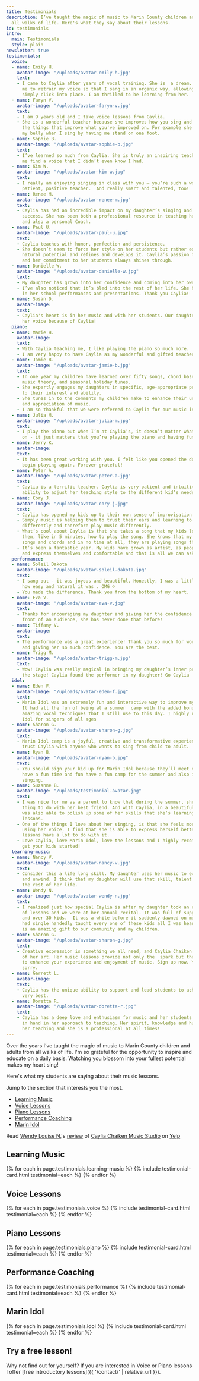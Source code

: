 ```yaml
---
title: Testimonials
description: I’ve taught the magic of music to Marin County children and adults from
  all walks of life. Here's what they say about their lessons.
id: testimonials
intro:
  main: Testimonials
  style: plain
newsletter: true
testimonials:
  voice:
  - name: Emily H.
    avatar-image: "/uploads/avatar-emily-h.jpg"
    text:
    - I came to Caylia after years of vocal training. She is  a dream. She helped
      me to retrain my voice so that I sang in an organic way, allowing my body to
      simply click into place. I am thrilled to be learning from her.
  - name: Faryn V.
    avatar-image: "/uploads/avatar-faryn-v.jpg"
    text:
    - I am 9 years old and I take voice lessons from Caylia.
    - She is a wonderful teacher because she improves how you sing and then she improves
      the things that improve what you've improved on. For example she makes me use
      my belly when I sing by having me stand on one foot.
  - name: Sophie B.
    avatar-image: "/uploads/avatar-sophie-b.jpg"
    text:
    - I’ve learned so much from Caylia. She is truly an inspiring teacher. She helped
      me find a voice that I didn’t even know I had.
  - name: Kim W.
    avatar-image: "/uploads/avatar-kim-w.jpg"
    text:
    - I really am enjoying singing in class with you – you’re such a wonderful, resourceful,
      patient, positive teacher.  And really smart and talented, too!
  - name: Renee M.
    avatar-image: "/uploads/avatar-renee-m.jpg"
    text:
    - Caylia has had an incredible impact on my daughter’s singing and professional
      success. She has been both a professional resource in teaching her technique
      and also a personal Coach.
  - name: Paul U.
    avatar-image: "/uploads/avatar-paul-u.jpg"
    text:
    - Caylia teaches with humor, perfection and persistence.
    - She doesn’t seem to force her style on her students but rather explores the
      natural potential and refines and develops it. Caylia’s passion for the music
      and her commitment to her students always shines through.
  - name: Danielle W.
    avatar-image: "/uploads/avatar-danielle-w.jpg"
    text:
    - My daughter has grown into her confidence and coming into her own.
    - I’ve also noticed that it’s bled into the rest of her life. She has more confidence
      in her school performances and presentations. Thank you Caylia!
  - name: Susan D.
    avatar-image: 
    text:
    - Caylia's heart is in her music and with her students. Our daughter has found
      her voice because of Caylia!
  piano:
  - name: Marie H.
    avatar-image: 
    text:
    - With Caylia teaching me, I like playing the piano so much more.
    - I am very happy to have Caylia as my wonderful and gifted teacher.
  - name: Jamie B.
    avatar-image: "/uploads/avatar-jamie-b.jpg"
    text:
    - In one year my children have learned over fifty songs, chord based accompaniment,
      music theory, and seasonal holiday tunes.
    - She expertly engages my daughters in specific, age-appropriate programs according
      to their interest and ability.
    - She tunes in to the comments my children make to enhance their understanding
      and appreciation of music.
    - I am so thankful that we were referred to Caylia for our music instruction.
  - name: Julia M.
    avatar-image: "/uploads/avatar-julia-m.jpg"
    text:
    - I play the piano but when I’m at Caylia’s, it doesn’t matter what level you’re
      on - it just matters that you’re playing the piano and having fun.
  - name: Jerry K.
    avatar-image: 
    text:
    - It has been great working with you. I felt like you opened the door for me to
      begin playing again. Forever grateful!
  - name: Peter A.
    avatar-image: "/uploads/avatar-peter-a.jpg"
    text:
    - Caylia is a terrific teacher. Caylia is very patient and intuitive and has the
      ability to adjust her teaching style to the different kid’s needs and personalities.
  - name: Cory J.
    avatar-image: "/uploads/avatar-cory-j.jpg"
    text:
    - Caylia has opened my kids up to their own sense of improvisation and confidence.
    - Simply music is helping them to trust their ears and learning to hear music
      differently and therefore play music differently.
    - What’s cool about Caylia is that she takes a song that my kids love and shows
      them, like in 5 minutes, how to play the song. She knows that my kids know the
      songs and chords and in no time at all, they are playing songs that they love.
    - It’s been a fantastic year. My kids have grown as artist, as people with Caylia
      and express themselves and comfortable and that is all we can ask.
  performance:
  - name: Soleil Dakota
    avatar-image: "/uploads/avatar-soleil-dakota.jpg"
    text:
    - I sang out - it was joyous and beautiful. Honestly, I was a little shocked at
      how easy and natural it was . OMG ☺
    - You made the difference. Thank you from the bottom of my heart.
  - name: Eva V.
    avatar-image: "/uploads/avatar-eva-v.jpg"
    text:
    - Thanks for encouraging my daughter and giving her the confidence to sing in
      front of an audience, she has never done that before!
  - name: Tiffany V.
    avatar-image: 
    text:
    - The performance was a great experience! Thank you so much for working with her
      and giving her so much confidence. You are the best.
  - name: Trigg M.
    avatar-image: "/uploads/avatar-trigg-m.jpg"
    text:
    - Wow! Caylia was really magical in bringing my daughter’s inner performer to
      the stage! Caylia found the performer in my daughter! Go Caylia
  idol:
  - name: Eden F.
    avatar-image: "/uploads/avatar-eden-f.jpg"
    text:
    - Marin Idol was an extremely fun and interactive way to improve my singing skills.
      It had all the fun of being at a summer  camp with the added bonus of learning
      amazing vocal techniques that I still use to this day. I highly recommend Marin
      Idol for singers of all ages
  - name: Sharon G.
    avatar-image: "/uploads/avatar-sharon-g.jpg"
    text:
    - Marin Idol camp is a joyful, creative and transformative experience. I would
      trust Caylia with anyone who wants to sing from child to adult.
  - name: Ryan B.
    avatar-image: "/uploads/avatar-ryan-b.jpg"
    text:
    - You should sign your kid up for Marin Idol because they’ll meet new friends,
      have a fun time and fun have a fun camp for the summer and also improve their
      singing.
  - name: Suzanne B.
    avatar-image: "/uploads/testimonial-avatar.jpg"
    text:
    - I was nice for me as a parent to know that during the summer, she had this wonderful
      thing to do with her best friend. And with Caylia, in a beautiful setting she
      was also able to polish up some of her skills that she’s learning in her voice
      lessons.
    - One of the things I love about her singing, is that she feels more confident
      using her voice. I find that she is able to express herself better and the singing
      lessons have a lot to do with it.
    - Love Caylia, love Marin Idol, love the lessons and I highly recommend that you
      get your kids started!
  learning-music:
  - name: Nancy V.
    avatar-image: "/uploads/avatar-nancy-v.jpg"
    text:
    - Consider this a life long skill. My daughter uses her music to express herself
      and unwind. I think that my daughter will use that skill, talent and love for
      the rest of her life.
  - name: Wendy N.
    avatar-image: "/uploads/avatar-wendy-n.jpg"
    text:
    - I realized just how special Caylia is after my daughter took an entire year
      of lessons and we were at her annual recital. It was full of supporting families
      and over 30 kids.  It was a while before it suddenly dawned on me that Caylia
      had single handedly taught every one of these kids all I was hearing!  She truly
      is an amazing gift to our community and my children.
  - name: Sharon G.
    avatar-image: "/uploads/avatar-sharon-g.jpg"
    text:
    - Creative expression is something we all need, and Caylia Chaiken is a master
      of her art. Her music lessons provide not only the  spark but the instruction
      to enhance your experience and enjoyment of music. Sign up now. You won't be
      sorry.
  - name: Garrett L.
    avatar-image: 
    text:
    - Caylia has the unique ability to support and lead students to achieve their
      very best.
  - name: Doretta R.
    avatar-image: "/uploads/avatar-doretta-r.jpg"
    text:
    - Caylia has a deep love and enthusiasm for music and her students that goes hand
      in hand in her approach to teaching. Her spirit, knowledge and humor infuses
      her teaching and she is a professional at all times!
---
```


Over the years I’ve taught the magic of music to Marin County children and adults from all walks of life. I'm so grateful for the opportunity to inspire and educate on a daily basis. Watching you blossom into your fullest potential makes my heart sing!

Here's what my students are saying about their music lessons.

<nav>
  <p>Jump to the section that interests you the most.</p>
  <ul>
    <li><a href="#learning-music">Learning Music</a></li>
    <li><a href="#voice-lessons">Voice Lessons</a></li>
    <li><a href="#piano-lessons">Piano Lessons</a></li>
    <li><a href="#performance-coaching">Performance Coaching</a></li>
    <li><a href="#marin-idol">Marin Idol</a></li>
  </ul>
</nav>

<span class="yelp-review" data-review-id="3nO8tlFxIX637tgHprS0AQ" data-hostname="www.yelp.com">Read <a href="https://www.yelp.com/user_details?userid=itpvT0MyieGofs5Cc1r2Mg" rel="nofollow noopener">Wendy Louise N.</a>'s <a href="https://www.yelp.com/biz/caylia-chaiken-music-studio-mill-valley?hrid=3nO8tlFxIX637tgHprS0AQ" rel="nofollow noopener">review</a> of <a href="https://www.yelp.com/biz/Uoi38X0I4iTGnBlV5XLhEg" rel="nofollow noopener">Caylia Chaiken Music Studio</a> on <a href="https://www.yelp.com" rel="nofollow noopener">Yelp</a><script async="async" src="https://www.yelp.com/embed/widgets.js" type="text/javascript"></script></span>

## Learning Music

{% for each in page.testimonials.learning-music %}
{% include testimonial-card.html testimonial=each %}
{% endfor %}

## Voice Lessons

{% for each in page.testimonials.voice %}
{% include testimonial-card.html testimonial=each %}
{% endfor %}

## Piano Lessons

{% for each in page.testimonials.piano %}
{% include testimonial-card.html testimonial=each %}
{% endfor %}

## Performance Coaching

{% for each in page.testimonials.performance %}
{% include testimonial-card.html testimonial=each %}
{% endfor %}

## Marin Idol

{% for each in page.testimonials.idol %}
{% include testimonial-card.html testimonial=each %}
{% endfor %}

## Try a free lesson!

Why not find out for yourself? If you are interested in Voice or Piano lessons I offer [free introductory lessons]({{ '/contact/' | relative_url }}).
